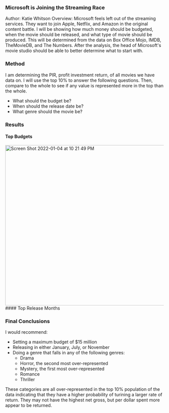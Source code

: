 ### Microsoft is Joining the Streaming Race
Author: Katie Whitson
Overview: Microsoft feels left out of the streaming services. They want to join Apple, Netflix, and Amazon in the original content battle. I will be showing how much money should be budgeted, when the movie should be released, and what type of movie should be produced. This will be determined from the data on Box Office Mojo, IMDB, TheMovieDB, and The Numbers. After the analysis, the head of Microsoft's movie studio should be able to better determine what to start with.
### Method
I am determining the PIR, profit investment return, of all movies we have data on. I will use the top 10% to answer the following questions. Then, compare to the whole to see if any value is represented more in the top than the whole.
- What should the budget be?
- When should the release date be?
- What genre should the movie be?
### Results
#### Top Budgets
<img width="508" alt="Screen Shot 2022-01-04 at 10 21 49 PM" src="https://user-images.githubusercontent.com/89313495/148160290-5104c812-a323-4451-a6bf-67ca0f62d9ac.png">
#### Top Release Months


### Final Conclusions
I would recommend:
- Setting a maximum budget of $15 million
- Releasing in either January, July, or November
- Doing a genre that falls in any of the following genres:
   - Drama
   - Horror, the second most over-represented
   - Mystery, the first most over-represented
   - Romance
   - Thriller

These categories are all over-represented in the top 10% population of the data indicating that they have a higher probability of turining a larger rate of return. They may not have the highest net gross, but per dollar spent more appear to be returned.


